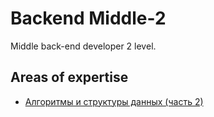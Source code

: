 # Backend Middle-2

Middle back-end developer 2 level.

## Areas of expertise

- [Алгоритмы и структуры данных (часть 2)](../../../shared/middle/algorithmsAndDataStructures.md)
